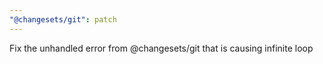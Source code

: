 ```yaml
---
"@changesets/git": patch
---
```


Fix the unhandled error from @changesets/git that is causing infinite loop
